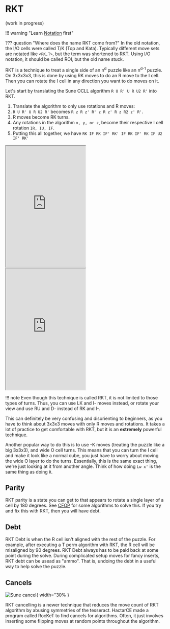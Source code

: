 # RKT

(work in progress)

!!! warning "Learn [Notation](../notation.md) first"


??? question "Where does the name RKT come from?"
    In the old notation, the I/O cells were called T/K (Top and Kata). Typically different move sets are notated like ```<RK,T>```, but the term was shortened to RKT. Using I/O notation, it should be called ROI, but the old name stuck.

RKT is a technique to treat a single side of an n<sup>d</sup> puzzle like an n<sup>d-1</sup> puzzle. On 3x3x3x3, this is done by using RK moves to do an R move to the I cell. Then you can rotate the I cell in any direction you want to do moves on it.

Let's start by translating the Sune OCLL algorithm ```R U R' U R U2 R'``` into RKT.

1. Translate the algorithm to only use rotations and R moves:
2. ```R U R' U R U2 R'``` becomes ```R z R z' R' z R z' R z R2 z' R'```.
3. R moves become RK turns.
4. Any rotations in the algorithm ```x, y, or z```, become their respective I cell rotation ```IR, IU, IF```.
5. Putting this all together, we have ```RK IF RK IF' RK' IF RK IF' RK IF U2 IF' RK'```

<iframe width="250" height="380" style="width: 250px; height: 380px; overflow: hidden;" src="https://ruwix.com/widget/3d/?label=RU%20Sune&alg=R%20U%20R'%20U%20R%20U2%20R'&flags=showalg" scrolling="no"></iframe>
<iframe width="250" height="380" style="width: 250px; height: 380px; overflow: hidden;" src="https://ruwix.com/widget/3d/?label=Rz%20Sune&alg=R%20z%20R%20z'%20R'%20z%20R%20z'%20R%20z%20R2%20z'%20R'&flags=showalg" scrolling="no"></iframe>


!!! note
    Even though this technique is called RKT, it is not limited to those types of turns. Thus, you can use LK and I- moves instead, or rotate your view and use RU and D- instead of RK and I-.

This can definitely be very confusing and disorienting to beginners, as you have to think about 3x3x3 moves with only R moves and rotations. It takes a lot of practice to get comfortable with RKT, but it is an **extremely** powerful technique.

Another popular way to do this is to use -K moves (treating the puzzle like a big 3x3x3), and wide O cell turns. This means that you can turn the I cell and make it look like a normal cube, you just have to worry about moving the wide O layer to do the turns. Essentially, this is the same exact thing, we're just looking at it from another angle. Think of how doing ```Lw x'``` is the same thing as doing ```R```.

## Parity
RKT parity is a state you can get to that appears to rotate a single layer of a cell by 180 degrees. See [CFOP](cfop.md) for some algorithms to solve this.
 If you try and fix this with RKT, then you will have debt.

## Debt
RKT Debt is when the R cell isn't aligned with the rest of the puzzle. For example, after executing a T perm algorithm with RKT, the R cell will be misaligned by 90 degrees.
RKT Debt always has to be paid back at some point during the solve. During complicated setup moves for fancy inserts, RKT debt can be usead as "ammo". That is, undoing the debt in a useful way to help solve the puzzle.

## Cancels

![Sune cancel](https://i.imgur.com/a/wgHjiON.gif){ width="30% }

RKT cancelling is a newer technique that reduces the move count of RKT algorithm by abusing symmetries of the tesseract. HactarCE made a program called RocKeT to find cancels for algorithms. Often, it just involves inserting some flipping moves at random points throughout the algorithm.
